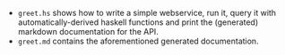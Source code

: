 - `greet.hs` shows how to write a simple webservice, run it, query it with automatically-derived haskell functions and print the (generated) markdown documentation for the API.
- `greet.md` contains the aforementioned generated documentation.